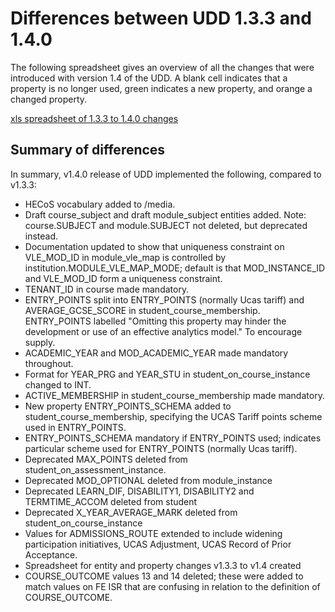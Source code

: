 # Differences between UDD 1.3.3 and 1.4.0

The following spreadsheet gives an overview of all the changes that were introduced with version 1.4 of the UDD. A blank cell indicates that a property is no longer used, green indicates a new property, and orange a changed property. 

[xls spreadsheet of 1.3.3 to 1.4.0 changes][differencesXLS]

[differencesXLS]: media/UDD1.3-1.4.xls "differencesXLS"

## Summary of differences

In summary, v1.4.0 release of UDD implemented the following, compared to v1.3.3:

- HECoS vocabulary added to /media.
- Draft course_subject and draft module_subject entities added. Note: course.SUBJECT and module.SUBJECT not deleted, but deprecated instead.
- Documentation updated to show that uniqueness constraint on VLE_MOD_ID in module_vle_map is controlled by institution.MODULE_VLE_MAP_MODE; default is that MOD_INSTANCE_ID and VLE_MOD_ID form a uniqueness constraint.
- TENANT_ID in course made mandatory.
- ENTRY_POINTS split into ENTRY_POINTS (normally Ucas tariff) and AVERAGE_GCSE_SCORE in student_course_membership. ENTRY_POINTS labelled "Omitting this property may hinder the development or use of an effective analytics model." To encourage supply.
- ACADEMIC_YEAR and MOD_ACADEMIC_YEAR made mandatory throughout.
- Format for YEAR_PRG and YEAR_STU in student_on_course_instance changed to INT.
- ACTIVE_MEMBERSHIP in student_course_membership made mandatory.
- New property ENTRY_POINTS_SCHEMA added to student_course_membership, specifying the UCAS Tariff points scheme used in ENTRY_POINTS.
- ENTRY_POINTS_SCHEMA mandatory if ENTRY_POINTS used; indicates particular scheme used for ENTRY_POINTS (normally Ucas tariff).
- Deprecated MAX_POINTS deleted from student_on_assessment_instance.
- Deprecated MOD_OPTIONAL deleted from module_instance
- Deprecated LEARN_DIF, DISABILITY1, DISABILITY2 and TERMTIME_ACCOM deleted from student
- Deprecated X_YEAR_AVERAGE_MARK deleted from student_on_course_instance
- Values for ADMISSIONS_ROUTE extended to include widening participation initiatives, UCAS Adjustment, UCAS Record of Prior Acceptance.
- Spreadsheet for entity and property changes v1.3.3 to v1.4 created
- COURSE_OUTCOME values 13 and 14 deleted; these were added to match values on FE ISR that are confusing in relation to the definition of COURSE_OUTCOME.
